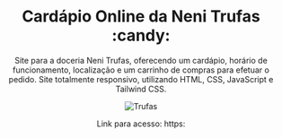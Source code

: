 

<h1 align="center"> Cardápio Online da Neni Trufas :candy: </h1>
<p align="center"> Site para a doceria Neni Trufas, oferecendo um cardápio, horário de funcionamento, localização e um carrinho de compras para efetuar o pedido. Site totalmente responsivo, utilizando HTML, CSS, JavaScript e Tailwind CSS. </p>

<div align="center">

![Trufas](https://github.com/goncalvespedrogom/SiteNeniTrufas/assets/157895515/37a1c003-4cc6-41b8-bdad-d3f8efa23429)

</div>

<p align="center"> Link para acesso: https:</p>

